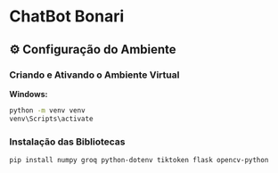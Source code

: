 # ChatBot Bonari

## ⚙️ Configuração do Ambiente

### Criando e Ativando o Ambiente Virtual

**Windows:**
```bash
python -m venv venv
venv\Scripts\activate
```

### Instalação das Bibliotecas

```bash
pip install numpy groq python-dotenv tiktoken flask opencv-python
```